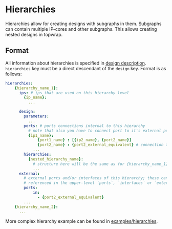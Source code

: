 # Hierarchies

Hierarchies allow for creating designs with subgraphs in them.
Subgraphs can contain multiple IP-cores and other subgraphs.
This allows creating nested designs in topwrap.

## Format

All information about hierarchies is specified in [design description](description_files.md).
`hierarchies` key must be a direct descendant of the `design` key.
Format is as follows:

```yaml
hierarchies:
    {hierarchy_name_1}:
      ips: # ips that are used on this hierarchy level
        {ip_name}:
          ...

      design:
        parameters:
          ...
        ports: # ports connections internal to this hierarchy
          # note that also you have to connect port to it's external port equivalent (if exists)
          {ip1_name}:
              {port1_name} : [{ip2_name}, {port2_name}]
              {port2_name} : {port2_external_equivalent} # connection to external port equivalent. Note that it has to be to the parent port
            ...
        hierarchies:
          {nested_hierarchy_name}:
            # structure here will be the same as for {hierarchy_name_1}
            ...
      external:
        # external ports and/or interfaces of this hierarchy; these can be
        # referenced in the upper-level `ports`, `interfaces` or `external` section
        ports:
            in:
              - {port2_external_equivalent}
        ...
    {hierarchy_name_2}:
      ...
```

More complex hierarchy example can be found in [examples/hierarchies](https://github.com/antmicro/topwrap/tree/main/examples/hierarchy).
